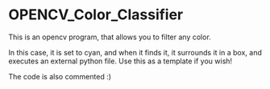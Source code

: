 # OPENCV_Color_Classifier
This is an opencv program, that allows you to filter any color. 

In this case, it is set to cyan, and when it finds it, it surrounds it in a box, and executes an external python file. Use this as a template if you wish!

The code is also commented :)

